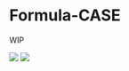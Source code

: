 # Formula-CASE

WIP

<img src="https://raw.githubusercontent.com/GustavAbrahamsson/Formula-CASE/blob/main/Pictures/FC-CAD_prototype4.png">
<img src="https://raw.githubusercontent.com/GustavAbrahamsson/Formula-CASE/blob/main/Pictures/Prototype4.jpg">
